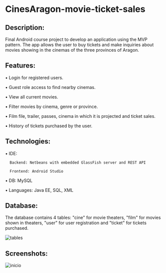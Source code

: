 # CinesAragon-movie-ticket-sales

## Description:

Final Android course project to develop an application using the MVP pattern. 
The app allows the user to buy tickets and make inquiries about movies showing in the cinemas of the three provinces of Aragon.

## Features:

  • Login for registered users.

  • Guest role access to find nearby cinemas.

  • View all current movies.

  • Filter movies by cinema, genre or province.

  • Film file, trailer, passes, cinema in which it is projected and ticket sales.

  • History of tickets purchased by the user.
  
## Technologies:

  • IDE:
    
      Backend: Netbeans with embedded GlassFish server and REST API
    
      Frontend: Android Studio
    
  • DB: MySQL

  • Languages: Java EE, SQL, XML
  
## Database:

The database contains 4 tables: "cine" for movie theaters, "film" for movies shown in theaters, "user" for user registration and "ticket" for tickets purchased.

![tables](https://github.com/fdeazagra/CinesAragon-movie-ticket-sales/blob/main/Im%C3%A1genes_README/tables.jpg)

## Screenshots:

![inicio](https://github.com/fdeazagra/CinesAragon-movie-ticket-sales/blob/main/Im%C3%A1genes_README/Screenshot_20211007-003941.jpg)
